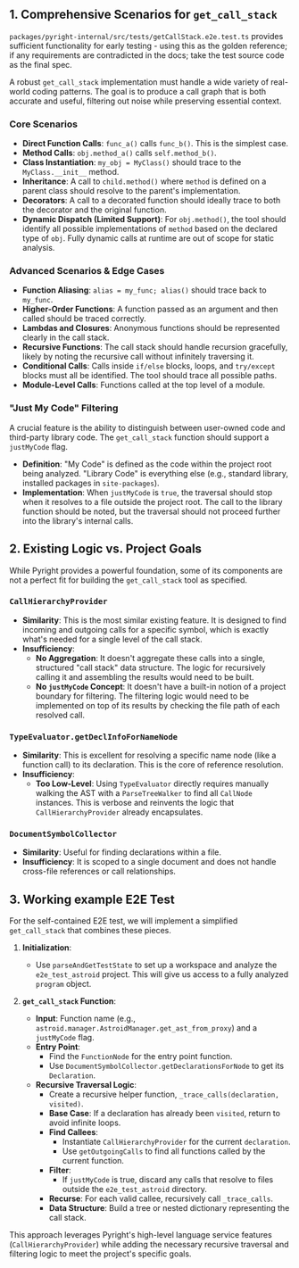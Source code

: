 ## 1. Comprehensive Scenarios for `get_call_stack`

`packages/pyright-internal/src/tests/getCallStack.e2e.test.ts` provides sufficient functionality for early testing - using this as the golden reference; if any requirements are contradicted in the docs; take the test source code as the final spec.

A robust `get_call_stack` implementation must handle a wide variety of real-world coding patterns. The goal is to produce a call graph that is both accurate and useful, filtering out noise while preserving essential context.

### Core Scenarios
*   **Direct Function Calls**: `func_a()` calls `func_b()`. This is the simplest case.
*   **Method Calls**: `obj.method_a()` calls `self.method_b()`.
*   **Class Instantiation**: `my_obj = MyClass()` should trace to the `MyClass.__init__` method.
*   **Inheritance**: A call to `child.method()` where `method` is defined on a parent class should resolve to the parent's implementation.
*   **Decorators**: A call to a decorated function should ideally trace to both the decorator and the original function.
*   **Dynamic Dispatch (Limited Support)**: For `obj.method()`, the tool should identify all possible implementations of `method` based on the declared type of `obj`. Fully dynamic calls at runtime are out of scope for static analysis.

### Advanced Scenarios & Edge Cases
*   **Function Aliasing**: `alias = my_func; alias()` should trace back to `my_func`.
*   **Higher-Order Functions**: A function passed as an argument and then called should be traced correctly.
*   **Lambdas and Closures**: Anonymous functions should be represented clearly in the call stack.
*   **Recursive Functions**: The call stack should handle recursion gracefully, likely by noting the recursive call without infinitely traversing it.
*   **Conditional Calls**: Calls inside `if/else` blocks, loops, and `try/except` blocks must all be identified. The tool should trace all possible paths.
*   **Module-Level Calls**: Functions called at the top level of a module.

### "Just My Code" Filtering
A crucial feature is the ability to distinguish between user-owned code and third-party library code. The `get_call_stack` function should support a `justMyCode` flag.

*   **Definition**: "My Code" is defined as the code within the project root being analyzed. "Library Code" is everything else (e.g., standard library, installed packages in `site-packages`).
*   **Implementation**: When `justMyCode` is `true`, the traversal should stop when it resolves to a file outside the project root. The call to the library function should be noted, but the traversal should not proceed further into the library's internal calls.

## 2. Existing Logic vs. Project Goals

While Pyright provides a powerful foundation, some of its components are not a perfect fit for building the `get_call_stack` tool as specified.

### `CallHierarchyProvider`
*   **Similarity**: This is the most similar existing feature. It is designed to find incoming and outgoing calls for a specific symbol, which is exactly what's needed for a single level of the call stack.
*   **Insufficiency**:
    *   **No Aggregation**: It doesn't aggregate these calls into a single, structured "call stack" data structure. The logic for recursively calling it and assembling the results would need to be built.
    *   **No `justMyCode` Concept**: It doesn't have a built-in notion of a project boundary for filtering. The filtering logic would need to be implemented on top of its results by checking the file path of each resolved call.

### `TypeEvaluator.getDeclInfoForNameNode`
*   **Similarity**: This is excellent for resolving a specific name node (like a function call) to its declaration. This is the core of reference resolution.
*   **Insufficiency**:
    *   **Too Low-Level**: Using `TypeEvaluator` directly requires manually walking the AST with a `ParseTreeWalker` to find all `CallNode` instances. This is verbose and reinvents the logic that `CallHierarchyProvider` already encapsulates.
    
### `DocumentSymbolCollector`
*   **Similarity**: Useful for finding declarations within a file.
*   **Insufficiency**: It is scoped to a single document and does not handle cross-file references or call relationships.

## 3. Working example E2E Test

For the self-contained E2E test, we will implement a simplified `get_call_stack` that combines these pieces.

1.  **Initialization**:
    *   Use `parseAndGetTestState` to set up a workspace and analyze the `e2e_test_astroid` project. This will give us access to a fully analyzed `program` object.

2.  **`get_call_stack` Function**:
    *   **Input**: Function name (e.g., `astroid.manager.AstroidManager.get_ast_from_proxy`) and a `justMyCode` flag.
    *   **Entry Point**:
        *   Find the `FunctionNode` for the entry point function.
        *   Use `DocumentSymbolCollector.getDeclarationsForNode` to get its `Declaration`.
    *   **Recursive Traversal Logic**:
        *   Create a recursive helper function, `_trace_calls(declaration, visited)`.
        *   **Base Case**: If a declaration has already been `visited`, return to avoid infinite loops.
        *   **Find Callees**:
            *   Instantiate `CallHierarchyProvider` for the current `declaration`.
            *   Use `getOutgoingCalls` to find all functions called by the current function.
        *   **Filter**:
            *   If `justMyCode` is true, discard any calls that resolve to files outside the `e2e_test_astroid` directory.
        *   **Recurse**: For each valid callee, recursively call `_trace_calls`.
        *   **Data Structure**: Build a tree or nested dictionary representing the call stack.

This approach leverages Pyright's high-level language service features (`CallHierarchyProvider`) while adding the necessary recursive traversal and filtering logic to meet the project's specific goals.
